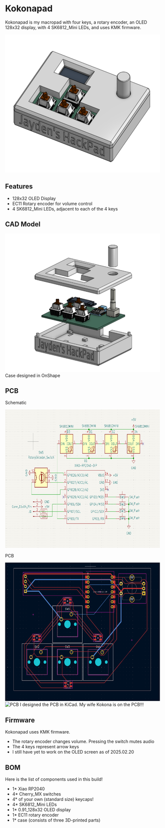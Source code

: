 # Kokonapad

Kokonapad is my macropad with four keys, a rotary encoder, an OLED 128x32 display, with 4 SK6812_Mini LEDs, and uses KMK firmware.

<img src=assets/kokonapad.png alt="Parts view" height="450"/>

## Features

- 128x32 OLED Display
- EC11 Rotary encoder for volume control
- 4 SK6812_Mini LEDs, adjacent to each of the 4 keys

## CAD Model

<img src=assets/KokonapadPartView.png alt="Parts view" height="450"/>
Case designed in OnShape

## PCB

Schematic

<img src=assets/KokonapadSchematic.png alt="Schematic" height="450"/>

PCB

<img src=assets/KokonapadPCB.png alt="PCB" height="450"/>

<img src=assets/KokonaPCBv1.png alt="PCB" height="500"/>
I designed the PCB in KiCad. My wife Kokona is on the PCB!!!

## Firmware
Kokonapad uses KMK firmware. 

- The rotary encoder changes volume. Pressing the switch mutes audio
- The 4 keys represent arrow keys
- I still have yet to work on the OLED screen as of 2025.02.20

## BOM
Here is the list of components used in this build!

- 1* Xiao RP2040
- 4* Cherry_MX switches
- 4* of your own (standard size) keycaps!
- 4* SK6812_Mini LEDs
- 1* 0.91_128x32 OLED display
- 1* EC11 rotary encoder
- 1* case (consists of three 3D-printed parts)
